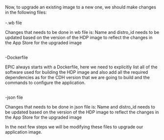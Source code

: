 Now, to upgrade an existing image to a new one, we should make changes in the following files:
<br>
<br>-.wb file

Changes that needs to be done in wb file is: Name and distro_id needs to be updated based on the version of the HDP image to reflect the changes in the App Store for the upgraded image

<br>-Dockerfile

EPIC always starts with a Dockerfile, here we need to explicitly list all of the software used for building the HDP image and also add all the required dependencies as for the CDH  version that we are going to build and the commands to configure the application.

<br>-json file

Changes that needs to be done in json file is: Name and distro_id needs to be updated based on the version of the HDP image to reflect the changes in the App Store for the upgraded image

In the next few steps we will be modifying these files to upgrade our application image.



